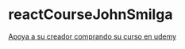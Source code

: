 # reactCourseJohnSmilga

[Apoya a su creador comprando su curso en udemy](https://www.udemy.com/share/101uUA3@bi4y79LTSDaRLrF3ZWIilpuY55Jd3I_mbQd03vKnMwkP7NaKjQb3pO9Q67XtxVCv-A==/)
